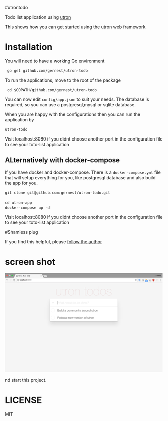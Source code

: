 #utrontodo

Todo list application using [utron](https://github.com/gernest/utron)

This shows how you can get started using the utron web framework.

# Installation

You will need to have a working Go environment

``` bash
 go get github.com/gernest/utron-todo
```


To run the applications, move to the root of the package
```
 cd $GOPATH/github.com/gernest/utron-todo
```

You can now edit `config/app.json` to suit your needs. The database is required,
so you can use a postgresql,mysql or sqlite database.

When you are happy with the configurations then you can run the application by
```
utron-todo
```

Visit localhost:8080 if you didnt choose another port in the configuration file
to see your toto-list application


## ALternatively with docker-compose

If you have docker and docker-compose. There is a `docker-compose.yml` file that
will setup everything for you, like postgresql database and also build the app
for you.

```
git clone git@github.com:gernest/utron-todo.git

cd utron-app
docker-compose up -d
```

Visit localhost:8080 if you didnt choose another port in the configuration file
to see your toto-list application

#Shamless plug

If you find this helpful, please [follow the author](https://github.com/gernest)

# screen shot
![todo app with utron](screenshot.png)

nd start this project.

# LICENSE
MIT
